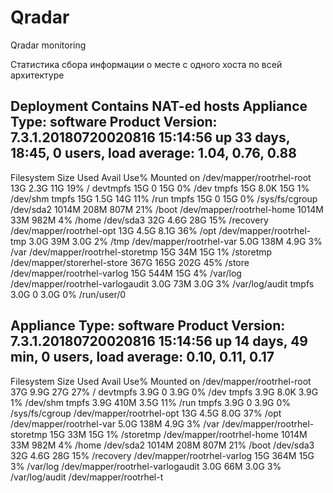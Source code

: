 # Qradar
Qradar monitoring 


Статистика сбора информации о месте с одного хоста по всей архитектуре

Deployment Contains NAT-ed hosts
Appliance Type: software Product Version: 7.3.1.20180720020816
15:14:56 up 33 days, 18:45, 0 users, load average: 1.04, 0.76, 0.88
------------------------------------------------------------------------
Filesystem Size Used Avail Use% Mounted on
/dev/mapper/rootrhel-root 13G 2.3G 11G 19% /
devtmpfs 15G 0 15G 0% /dev
tmpfs 15G 8.0K 15G 1% /dev/shm
tmpfs 15G 1.5G 14G 11% /run
tmpfs 15G 0 15G 0% /sys/fs/cgroup
/dev/sda2 1014M 208M 807M 21% /boot
/dev/mapper/rootrhel-home 1014M 33M 982M 4% /home
/dev/sda3 32G 4.6G 28G 15% /recovery
/dev/mapper/rootrhel-opt 13G 4.5G 8.1G 36% /opt
/dev/mapper/rootrhel-tmp 3.0G 39M 3.0G 2% /tmp
/dev/mapper/rootrhel-var 5.0G 138M 4.9G 3% /var
/dev/mapper/rootrhel-storetmp 15G 34M 15G 1% /storetmp
/dev/mapper/storerhel-store 367G 165G 202G 45% /store
/dev/mapper/rootrhel-varlog 15G 544M 15G 4% /var/log
/dev/mapper/rootrhel-varlogaudit 3.0G 73M 3.0G 3% /var/log/audit
tmpfs 3.0G 0 3.0G 0% /run/user/0

Appliance Type: software Product Version: 7.3.1.20180720020816
15:14:56 up 14 days, 49 min, 0 users, load average: 0.10, 0.11, 0.17
------------------------------------------------------------------------
Filesystem Size Used Avail Use% Mounted on
/dev/mapper/rootrhel-root 37G 9.9G 27G 27% /
devtmpfs 3.9G 0 3.9G 0% /dev
tmpfs 3.9G 8.0K 3.9G 1% /dev/shm
tmpfs 3.9G 410M 3.5G 11% /run
tmpfs 3.9G 0 3.9G 0% /sys/fs/cgroup
/dev/mapper/rootrhel-opt 13G 4.5G 8.0G 37% /opt
/dev/mapper/rootrhel-var 5.0G 138M 4.9G 3% /var
/dev/mapper/rootrhel-storetmp 15G 33M 15G 1% /storetmp
/dev/mapper/rootrhel-home 1014M 33M 982M 4% /home
/dev/sda2 1014M 208M 807M 21% /boot
/dev/sda3 32G 4.6G 28G 15% /recovery
/dev/mapper/rootrhel-varlog 15G 364M 15G 3% /var/log
/dev/mapper/rootrhel-varlogaudit 3.0G 66M 3.0G 3% /var/log/audit
/dev/mapper/rootrhel-t
